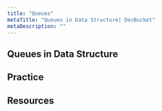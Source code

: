 ```yaml
---
title: "Queues"
metaTitle: "Queues in Data Structure| DevBucket"
metaDescription: ""
---
```


## Queues in Data Structure

## Practice

## Resources
